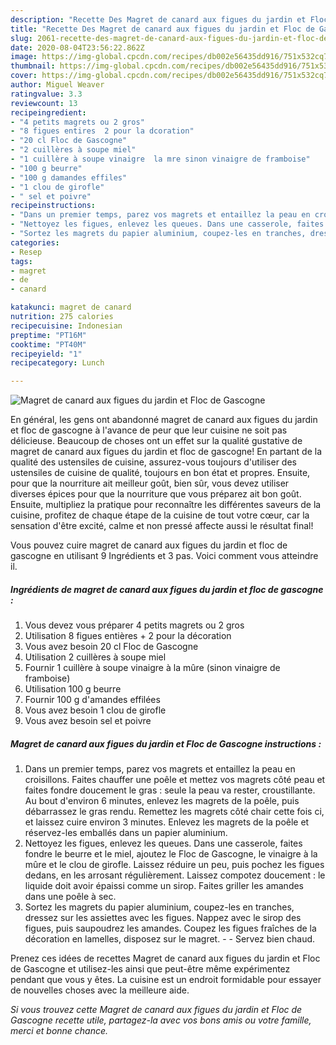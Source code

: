 ```yaml
---
description: "Recette Des Magret de canard aux figues du jardin et Floc de Gascogne"
title: "Recette Des Magret de canard aux figues du jardin et Floc de Gascogne"
slug: 2061-recette-des-magret-de-canard-aux-figues-du-jardin-et-floc-de-gascogne
date: 2020-08-04T23:56:22.862Z
image: https://img-global.cpcdn.com/recipes/db002e56435dd916/751x532cq70/magret-de-canard-aux-figues-du-jardin-et-floc-de-gascogne-photo-principale-de-la-recette.jpg
thumbnail: https://img-global.cpcdn.com/recipes/db002e56435dd916/751x532cq70/magret-de-canard-aux-figues-du-jardin-et-floc-de-gascogne-photo-principale-de-la-recette.jpg
cover: https://img-global.cpcdn.com/recipes/db002e56435dd916/751x532cq70/magret-de-canard-aux-figues-du-jardin-et-floc-de-gascogne-photo-principale-de-la-recette.jpg
author: Miguel Weaver
ratingvalue: 3.3
reviewcount: 13
recipeingredient:
- "4 petits magrets ou 2 gros"
- "8 figues entires  2 pour la dcoration"
- "20 cl Floc de Gascogne"
- "2 cuillères à soupe miel"
- "1 cuillère à soupe vinaigre  la mre sinon vinaigre de framboise"
- "100 g beurre"
- "100 g damandes effiles"
- "1 clou de girofle"
- " sel et poivre"
recipeinstructions:
- "Dans un premier temps, parez vos magrets et entaillez la peau en croisillons. Faites chauffer une poêle et mettez vos magrets côté peau et faites fondre doucement le gras : seule la peau va rester, croustillante. Au bout d&#39;environ 6 minutes, enlevez les magrets de la poêle, puis débarrassez le gras rendu. Remettez les magrets côté chair cette fois ci, et laissez cuire environ 3 minutes. Enlevez les magrets de la poêle et réservez-les emballés dans un papier aluminium."
- "Nettoyez les figues, enlevez les queues. Dans une casserole, faites fondre le beurre et le miel, ajoutez le Floc de Gascogne, le vinaigre à la mûre et le clou de girofle. Laissez réduire un peu, puis pochez les figues dedans, en les arrosant régulièrement. Laissez compotez doucement : le liquide doit avoir épaissi comme un sirop. Faites griller les amandes dans une poêle à sec."
- "Sortez les magrets du papier aluminium, coupez-les en tranches, dressez sur les assiettes avec les figues. Nappez avec le sirop des figues, puis saupoudrez les amandes. Coupez les figues fraîches de la décoration en lamelles, disposez sur le magret.  Servez bien chaud."
categories:
- Resep
tags:
- magret
- de
- canard

katakunci: magret de canard 
nutrition: 275 calories
recipecuisine: Indonesian
preptime: "PT16M"
cooktime: "PT40M"
recipeyield: "1"
recipecategory: Lunch

---
```



![Magret de canard aux figues du jardin et Floc de Gascogne](https://img-global.cpcdn.com/recipes/db002e56435dd916/751x532cq70/magret-de-canard-aux-figues-du-jardin-et-floc-de-gascogne-photo-principale-de-la-recette.jpg)

En général, les gens ont abandonné magret de canard aux figues du jardin et floc de gascogne à l'avance de peur que leur cuisine ne soit pas délicieuse. Beaucoup de choses ont un effet sur la qualité gustative de magret de canard aux figues du jardin et floc de gascogne! En partant de la qualité des ustensiles de cuisine, assurez-vous toujours d'utiliser des ustensiles de cuisine de qualité, toujours en bon état et propres. Ensuite, pour que la nourriture ait meilleur goût, bien sûr, vous devez utiliser diverses épices pour que la nourriture que vous préparez ait bon goût. Ensuite, multipliez la pratique pour reconnaître les différentes saveurs de la cuisine, profitez de chaque étape de la cuisine de tout votre cœur, car la sensation d'être excité, calme et non pressé affecte aussi le résultat final!

<!--inarticleads1-->

Vous pouvez cuire magret de canard aux figues du jardin et floc de gascogne en utilisant 9 Ingrédients et 3 pas. Voici comment vous atteindre il.

##### Ingrédients de magret de canard aux figues du jardin et floc de gascogne :

1. Vous devez vous préparer 4 petits magrets ou 2 gros
1. Utilisation 8 figues entières + 2 pour la décoration
1. Vous avez besoin 20 cl Floc de Gascogne
1. Utilisation 2 cuillères à soupe miel
1. Fournir 1 cuillère à soupe vinaigre à la mûre (sinon vinaigre de framboise)
1. Utilisation 100 g beurre
1. Fournir 100 g d&#39;amandes effilées
1. Vous avez besoin 1 clou de girofle
1. Vous avez besoin  sel et poivre




<!--inarticleads2-->

##### Magret de canard aux figues du jardin et Floc de Gascogne instructions :

1. Dans un premier temps, parez vos magrets et entaillez la peau en croisillons. Faites chauffer une poêle et mettez vos magrets côté peau et faites fondre doucement le gras : seule la peau va rester, croustillante. Au bout d&#39;environ 6 minutes, enlevez les magrets de la poêle, puis débarrassez le gras rendu. Remettez les magrets côté chair cette fois ci, et laissez cuire environ 3 minutes. Enlevez les magrets de la poêle et réservez-les emballés dans un papier aluminium.
1. Nettoyez les figues, enlevez les queues. Dans une casserole, faites fondre le beurre et le miel, ajoutez le Floc de Gascogne, le vinaigre à la mûre et le clou de girofle. Laissez réduire un peu, puis pochez les figues dedans, en les arrosant régulièrement. Laissez compotez doucement : le liquide doit avoir épaissi comme un sirop. Faites griller les amandes dans une poêle à sec.
1. Sortez les magrets du papier aluminium, coupez-les en tranches, dressez sur les assiettes avec les figues. Nappez avec le sirop des figues, puis saupoudrez les amandes. Coupez les figues fraîches de la décoration en lamelles, disposez sur le magret. -  - Servez bien chaud.




<!--inarticleads1-->

<p>
Prenez ces idées de recettes Magret de canard aux figues du jardin et Floc de Gascogne et utilisez-les ainsi que peut-être même expérimentez pendant que vous y êtes. La cuisine est un endroit formidable pour essayer de nouvelles choses avec la meilleure aide.
</p>

<p>
<i>Si vous trouvez cette Magret de canard aux figues du jardin et Floc de Gascogne recette utile, partagez-la avec vos bons amis ou votre famille, merci et bonne chance.</i>
</p>
